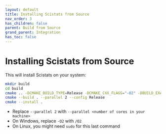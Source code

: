 ```yaml
---
layout: default
title: Installing Scistats from Source
nav_order: 3
has_children: false
parent: Build from Source
grand_parent: Integration
has_toc: false
---
```

# Installing Scistats from Source

This will install Scistats on your system:

```bash
mkdir build
cd build
cmake .. -DCMAKE_BUILD_TYPE=Release -DCMAKE_CXX_FLAGS="-O2" -DBUILD_EXAMPLES=OFF -DBUILD_TESTS=OFF 
cmake --build . --parallel 2 --config Release
cmake --install .
```

* Replace `--parallel 2` with `--parallel <number of cores in your machine>` 
* On Windows, replace `-O2` with `/O2` 
* On Linux, you might need `sudo` for this last command




<!-- Generated with mdsplit: https://github.com/alandefreitas/mdsplit -->
